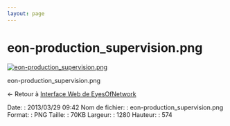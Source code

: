 ```yaml
---
layout: page
---
```


eon-production\_supervision.png
===============================

[![eon-production\_supervision.png](/assets/media/eon-production_supervision.png@cache=&w=900&h=403 "eon-production_supervision.png")](/assets/media/eon-production_supervision.png@cache= "Afficher le fichier original")

eon-production\_supervision.png

← Retour à [Interface Web de
EyesOfNetwork](../eyesofnetwork/eyesofnetwork-interface.html "eyesofnetwork:eyesofnetwork-interface")

Date:
:   2013/03/29 09:42
Nom de fichier:
:   eon-production\_supervision.png
Format:
:   PNG
Taille:
:   70KB
Largeur:
:   1280
Hauteur:
:   574

